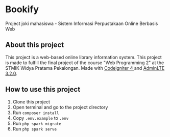 # Bookify
Project joki mahasiswa - Sistem Informasi Perpustakaan Online Berbasis Web

## About this project
This project is a web-based online library information system. This project is made to fulfill the final project of the course "Web Programming 2" at the STMIK Widya Pratama Pekalongan. Made with <a href="https://codeigniter.com/">Codeigniter 4 </a> and <a href="https://adminlte.io/">AdminLTE 3.2.0</a>.

## How to use this project
1. Clone this project
2. Open terminal and go to the project directory
3. Run `composer install`
4. Copy `.env.example` to `.env`
5. Run `php spark migrate`
6. Run `php spark serve`